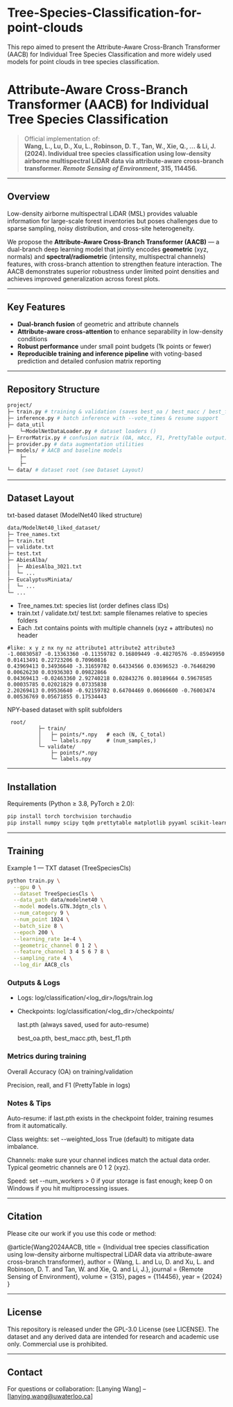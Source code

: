 # Tree-Species-Classification-for-point-clouds
This repo aimed to present the Attribute-Aware Cross-Branch Transformer (AACB) for Individual Tree Species Classification and more widely used models for point clouds in tree species classification.

# Attribute-Aware Cross-Branch Transformer (AACB) for Individual Tree Species Classification

> Official implementation of:  
> **Wang, L., Lu, D., Xu, L., Robinson, D. T., Tan, W., Xie, Q., … & Li, J. (2024). Individual tree species classification using low-density airborne multispectral LiDAR data via attribute-aware cross-branch transformer. _Remote Sensing of Environment_, 315, 114456.**

---

## Overview

Low-density airborne multispectral LiDAR (MSL) provides valuable information for large-scale forest inventories but poses challenges due to sparse sampling, noisy distribution, and cross-site heterogeneity.  

We propose the **Attribute-Aware Cross-Branch Transformer (AACB)** — a dual-branch deep learning model that jointly encodes **geometric** (xyz, normals) and **spectral/radiometric** (intensity, multispectral channels) features, with cross-branch attention to strengthen feature interaction. The AACB demonstrates superior robustness under limited point densities and achieves improved generalization across forest plots.

---

## Key Features

- **Dual-branch fusion** of geometric and attribute channels  
- **Attribute-aware cross-attention** to enhance separability in low-density conditions  
- **Robust performance** under small point budgets (1k points or fewer)  
- **Reproducible training and inference pipeline** with voting-based prediction and detailed confusion matrix reporting  

---

## Repository Structure
```bash
project/
├─ train.py # training & validation (saves best_oa / best_macc / best_f1)
├─ inference.py # batch inference with --vote_times & resume support
├─ data_util
    └─ModelNetDataLoader.py # dataset loaders ()
├─ ErrorMatrix.py # confusion matrix (OA, mAcc, F1, PrettyTable output)
├─ provider.py # data augmentation utilities
├─ models/ # AACB and baseline models
    ├─
    ├─
└─ data/ # dataset root (see Dataset Layout)
```
---

## Dataset Layout
txt-based dataset (ModelNet40 liked structure)
```bash
data/ModelNet40_liked_dataset/
├─ Tree_names.txt
├─ train.txt
├─ validate.txt
├─ test.txt
├─ AbiesAlba/
│  ├─ AbiesAlba_3021.txt
│  └─ ...
├─ EucalyptusMiniata/
│  └─ ...
└─ ...
```
- Tree_names.txt: species list (order defines class IDs)
- train.txt / validate.txt/ test.txt: sample filenames relative to species folders
- Each .txt contains points with multiple channels (xyz + attributes) no header
  
```
#like: x y z nx ny nz attribute1 attribute2 attribute3
-1.00830587 -0.13363360 -0.11359782 0.16809449 -0.48270576 -0.85949950 0.01413491 0.22723206 0.70960816 
0.43969413 0.34936640 -3.31659782 0.64334566 0.03696523 -0.76468290 0.00626230 0.03936303 0.09822866 
0.04369413 -0.02463360 2.92740218 0.02843276 0.80189664 0.59678585 0.00035785 0.02021829 0.07335838 
2.20269413 0.09536640 -0.92159782 0.64704469 0.06066600 -0.76003474 0.00536769 0.05671855 0.17534443 
```

NPY-based dataset with split subfolders
```
 root/
          ├─ train/
          │   ├─ points/*.npy   # each (N, C_total)
          │   └─ labels.npy     # (num_samples,)
          └─ validate/
              ├─ points/*.npy
              └─ labels.npy
```
---

## Installation

Requirements (Python ≥ 3.8, PyTorch ≥ 2.0):

```bash
pip install torch torchvision torchaudio
pip install numpy scipy tqdm prettytable matplotlib pyyaml scikit-learn laspy open3d
```

---
## Training
Example 1 — TXT dataset (TreeSpeciesCls)
```bash
python train.py \
  --gpu 0 \
  --dataset TreeSpeciesCls \
  --data_path data/modelnet40 \
  --model models.GTN.3dgtn_cls \
  --num_category 9 \
  --num_point 1024 \
  --batch_size 8 \
  --epoch 200 \
  --learning_rate 1e-4 \
  --geometric_channel 0 1 2 \
  --feature_channel 3 4 5 6 7 8 \
  --sampling_rate 4 \
  --log_dir AACB_cls
```
### Outputs & Logs

- Logs: log/classification/<log_dir>/logs/train.log

- Checkpoints: log/classification/<log_dir>/checkpoints/

  last.pth (always saved, used for auto-resume)

  best_oa.pth, best_macc.pth, best_f1.pth

### Metrics during training

Overall Accuracy (OA) on training/validation

Precision, reall, and F1 (PrettyTable in logs)

### Notes & Tips

Auto-resume: if last.pth exists in the checkpoint folder, training resumes from it automatically.

Class weights: set --weighted_loss True (default) to mitigate data imbalance.

Channels: make sure your channel indices match the actual data order. Typical geometric channels are 0 1 2 (xyz).

Speed: set --num_workers > 0 if your storage is fast enough; keep 0 on Windows if you hit multiprocessing issues.



---
## Citation

Please cite our work if you use this code or method:

@article{Wang2024AACB,
  title   = {Individual tree species classification using low-density airborne multispectral LiDAR data via attribute-aware cross-branch transformer},
  author  = {Wang, L. and Lu, D. and Xu, L. and Robinson, D. T. and Tan, W. and Xie, Q. and Li, J.},
  journal = {Remote Sensing of Environment},
  volume  = {315},
  pages   = {114456},
  year    = {2024}
}

---
## License

This repository is released under the GPL-3.0 License (see LICENSE).
The dataset and any derived data are intended for research and academic use only.
Commercial use is prohibited.

---
## Contact

For questions or collaboration:
[Lanying Wang] – [lanying.wang@uwaterloo.ca]
